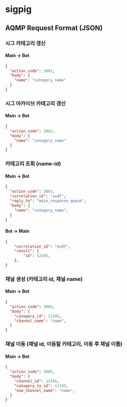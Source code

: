 # sigpig

## AQMP Request Format (JSON)

### 시그 카테고리 갱신

#### Main -> Bot

```json
{
  "action_code": 3001,
  "body": {
    "name": "category_name"
  }
}
```

### 시그 아카이브 카테고리 갱신

#### Main -> Bot

```json
{
  "action_code": 3002,
  "body": {
    "name": "category_name"
  }
}
```


### 카테고리 조회 (name-id)

#### Main -> Bot

```json
{
  "action_code": 3003,
  "correlation_id": "asdf",
  "reply_to": "main_response_queue",
  "body": {
    "name": "category_name",
  }
}
```

#### Bot -> Main

```json
{
    "correlation_id": "asdf",
    "result": {
        "id": 12345,
    },
}
```


### 채널 생성 (카테고리 id, 채널 name)

#### Main -> Bot

```json
{
  "action_code": 3004,
  "body": {
    "category_id": 12345,
    "channel_name": "name",
  }
}
```

### 채널 이동 (채널 id, 이동할 카테고리, 이동 후 채널 이름)

#### Main -> Bot

```json
{
  "action_code": 3005,
  "body": {
    "channel_id": 12345,
    "category_to_id": 12345,
    "new_channel_name": "name",
  }
}
```

